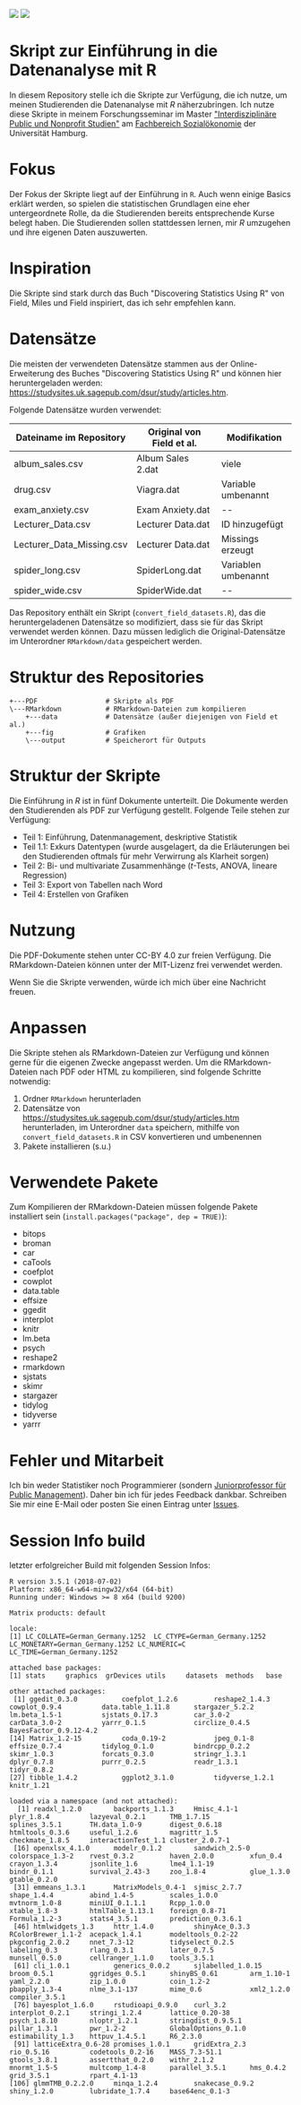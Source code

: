 ![](https://img.shields.io/github/license/DominikVogel/r-teaching-script.svg) ![](https://img.shields.io/github/release/DominikVogel/r-teaching-script.svg)

# Skript zur Einführung in die Datenanalyse mit R

In diesem Repository stelle ich die Skripte zur Verfügung, die ich nutze, um meinen Studierenden die Datenanalyse mit *R* näherzubringen. Ich nutze diese Skripte in meinem Forschungsseminar im Master ["Interdisziplinäre Public und Nonprofit Studien"](https://www.wiso.uni-hamburg.de/studienbuero-sozialoekonomie/studiengaenge/msc-puno.html) am [Fachbereich Sozialökonomie](https://www.wiso.uni-hamburg.de/fachbereich-sozoek.html) der Universität Hamburg.

# Fokus

Der Fokus der Skripte liegt auf der Einführung in ``R``. Auch wenn einige Basics erklärt werden, so spielen die statistischen Grundlagen eine eher untergeordnete Rolle, da die Studierenden bereits entsprechende Kurse belegt haben. Die Studierenden sollen stattdessen lernen, mir *R* umzugehen und ihre eigenen Daten auszuwerten.

# Inspiration

Die Skripte sind stark durch das Buch "Discovering Statistics Using R" von Field, Miles und Field inspiriert, das ich sehr empfehlen kann. 

# Datensätze

Die meisten der verwendeten Datensätze stammen aus der Online-Erweiterung des Buches "Discovering Statistics Using R" und können hier heruntergeladen werden: https://studysites.uk.sagepub.com/dsur/study/articles.htm.

Folgende Datensätze wurden verwendet:

| Dateiname im Repository   | Original von Field et al. | Modifikation        |
|---------------------------|---------------------------|---------------------|
| album_sales.csv           | Album Sales 2.dat         | viele               |
| drug.csv                  | Viagra.dat                | Variable umbenannt  |
| exam_anxiety.csv          | Exam Anxiety.dat          |  --                 |
| Lecturer_Data.csv         | Lecturer Data.dat         | ID hinzugefügt      |
| Lecturer_Data_Missing.csv | Lecturer Data.dat         | Missings erzeugt    |
| spider_long.csv           | SpiderLong.dat            | Variablen umbenannt |
| spider_wide.csv           | SpiderWide.dat            | --                  |

Das Repository enthält ein Skript (``convert_field_datasets.R``), das die heruntergeladenen Datensätze so modifiziert, dass sie für das Skript verwendet werden können. Dazu müssen lediglich die Original-Datensätze im Unterordner ``RMarkdown/data`` gespeichert werden.

# Struktur des Repositories

    +---PDF                 # Skripte als PDF
    \---RMarkdown           # RMarkdown-Dateien zum kompilieren
        +---data            # Datensätze (außer diejenigen von Field et al.)
        +---fig             # Grafiken
        \---output          # Speicherort für Outputs

# Struktur der Skripte

Die Einführung in *R* ist in fünf Dokumente unterteilt. Die Dokumente werden den Studierenden als PDF zur Verfügung gestellt. Folgende Teile stehen zur Verfügung:

* Teil 1: Einführung, Datenmanagement, deskriptive Statistik
* Teil 1.1: Exkurs Datentypen (wurde ausgelagert, da die Erläuterungen bei den Studierenden oftmals für mehr Verwirrung als Klarheit sorgen)
* Teil 2: Bi- und multivariate Zusammenhänge (*t*-Tests, ANOVA, lineare Regression)
* Teil 3: Export von Tabellen nach Word
* Teil 4: Erstellen von Grafiken

# Nutzung

Die PDF-Dokumente stehen unter CC-BY 4.0 zur freien Verfügung. Die RMarkdown-Dateien können unter der MIT-Lizenz frei verwendet werden.

Wenn Sie die Skripte verwenden, würde ich mich über eine Nachricht freuen.

# Anpassen

Die Skripte stehen als RMarkdown-Dateien zur Verfügung und können gerne für die eigenen Zwecke angepasst werden. Um die RMarkdown-Dateien nach PDF oder HTML zu kompilieren, sind folgende Schritte notwendig:

1. Ordner ``RMarkdown`` herunterladen
2. Datensätze von https://studysites.uk.sagepub.com/dsur/study/articles.htm herunterladen, im Unterordner ``data`` speichern, mithilfe von ``convert_field_datasets.R`` in CSV konvertieren und umbenennen
3. Pakete installieren (s.u.)

# Verwendete Pakete

Zum Kompilieren der RMarkdown-Dateien müssen folgende Pakete installiert sein (``install.packages("package", dep = TRUE)``): 

* bitops
* broman
* car
* caTools
* coefplot
* cowplot
* data.table
* effsize
* ggedit
* interplot
* knitr
* lm.beta
* psych
* reshape2
* rmarkdown
* sjstats
* skimr
* stargazer
* tidylog
* tidyverse
* yarrr

# Fehler und Mitarbeit

Ich bin weder Statistiker noch Programmierer (sondern [Juniorprofessor für Public Management](https://vogel-online.info)). Daher bin ich für jedes Feedback dankbar. Schreiben Sie mir eine E-Mail oder posten Sie einen Eintrag unter [Issues](https://github.com/DominikVogel/r-teaching-script/issues).

# Session Info build

letzter erfolgreicher Build mit folgenden Session Infos:

    R version 3.5.1 (2018-07-02)
    Platform: x86_64-w64-mingw32/x64 (64-bit)
    Running under: Windows >= 8 x64 (build 9200)

    Matrix products: default

    locale:
    [1] LC_COLLATE=German_Germany.1252  LC_CTYPE=German_Germany.1252    LC_MONETARY=German_Germany.1252 LC_NUMERIC=C                    LC_TIME=German_Germany.1252    

    attached base packages:
    [1] stats     graphics  grDevices utils     datasets  methods   base     

    other attached packages:
     [1] ggedit_0.3.0           coefplot_1.2.6         reshape2_1.4.3         cowplot_0.9.4          data.table_1.11.8      stargazer_5.2.2        lm.beta_1.5-1          sjstats_0.17.3         car_3.0-2              carData_3.0-2          yarrr_0.1.5            circlize_0.4.5         BayesFactor_0.9.12-4.2
    [14] Matrix_1.2-15          coda_0.19-2            jpeg_0.1-8             effsize_0.7.4          tidylog_0.1.0          bindrcpp_0.2.2         skimr_1.0.3            forcats_0.3.0          stringr_1.3.1          dplyr_0.7.8            purrr_0.2.5            readr_1.3.1            tidyr_0.8.2           
    [27] tibble_1.4.2           ggplot2_3.1.0          tidyverse_1.2.1        knitr_1.21            

    loaded via a namespace (and not attached):
      [1] readxl_1.2.0        backports_1.1.3     Hmisc_4.1-1         plyr_1.8.4          lazyeval_0.2.1      TMB_1.7.15          splines_3.5.1       TH.data_1.0-9       digest_0.6.18       htmltools_0.3.6     useful_1.2.6        magrittr_1.5        checkmate_1.8.5     interactionTest_1.1 cluster_2.0.7-1    
     [16] openxlsx_4.1.0      modelr_0.1.2        sandwich_2.5-0      colorspace_1.3-2    rvest_0.3.2         haven_2.0.0         xfun_0.4            crayon_1.3.4        jsonlite_1.6        lme4_1.1-19         bindr_0.1.1         survival_2.43-3     zoo_1.8-4           glue_1.3.0          gtable_0.2.0       
     [31] emmeans_1.3.1       MatrixModels_0.4-1  sjmisc_2.7.7        shape_1.4.4         abind_1.4-5         scales_1.0.0        mvtnorm_1.0-8       miniUI_0.1.1.1      Rcpp_1.0.0          xtable_1.8-3        htmlTable_1.13.1    foreign_0.8-71      Formula_1.2-3       stats4_3.5.1        prediction_0.3.6.1 
     [46] htmlwidgets_1.3     httr_1.4.0          shinyAce_0.3.3      RColorBrewer_1.1-2  acepack_1.4.1       modeltools_0.2-22   pkgconfig_2.0.2     nnet_7.3-12         tidyselect_0.2.5    labeling_0.3        rlang_0.3.1         later_0.7.5         munsell_0.5.0       cellranger_1.1.0    tools_3.5.1        
     [61] cli_1.0.1           generics_0.0.2      sjlabelled_1.0.15   broom_0.5.1         ggridges_0.5.1      shinyBS_0.61        arm_1.10-1          yaml_2.2.0          zip_1.0.0           coin_1.2-2          pbapply_1.3-4       nlme_3.1-137        mime_0.6            xml2_1.2.0          compiler_3.5.1     
     [76] bayesplot_1.6.0     rstudioapi_0.9.0    curl_3.2            interplot_0.2.1     stringi_1.2.4       lattice_0.20-38     psych_1.8.10        nloptr_1.2.1        stringdist_0.9.5.1  pillar_1.3.1        pwr_1.2-2           GlobalOptions_0.1.0 estimability_1.3    httpuv_1.4.5.1      R6_2.3.0           
     [91] latticeExtra_0.6-28 promises_1.0.1      gridExtra_2.3       rio_0.5.16          codetools_0.2-16    MASS_7.3-51.1       gtools_3.8.1        assertthat_0.2.0    withr_2.1.2         mnormt_1.5-5        multcomp_1.4-8      parallel_3.5.1      hms_0.4.2           grid_3.5.1          rpart_4.1-13       
    [106] glmmTMB_0.2.2.0     minqa_1.2.4         snakecase_0.9.2     shiny_1.2.0         lubridate_1.7.4     base64enc_0.1-3   
